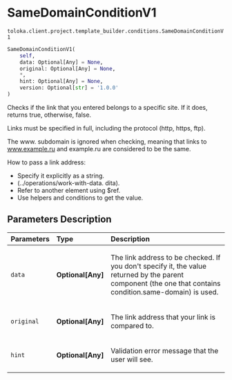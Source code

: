 # SameDomainConditionV1
`toloka.client.project.template_builder.conditions.SameDomainConditionV1`

```python
SameDomainConditionV1(
    self,
    data: Optional[Any] = None,
    original: Optional[Any] = None,
    *,
    hint: Optional[Any] = None,
    version: Optional[str] = '1.0.0'
)
```

Checks if the link that you entered belongs to a specific site. If it does, returns true, otherwise, false.


Links must be specified in full, including the protocol (http, https, ftp).

The www. subdomain is ignored when checking, meaning that links to www.example.ru and example.ru are considered
to be the same.

How to pass a link address:

* Specify it explicitly as a string.
* (../operations/work-with-data. dita).
* Refer to another element using $ref.
* Use helpers and conditions to get the value.

## Parameters Description

| Parameters | Type | Description |
| :----------| :----| :-----------|
`data`|**Optional\[Any\]**|<p>The link address to be checked. If you don&#x27;t specify it, the value returned by the parent component (the one that contains condition.same-domain) is used.</p>
`original`|**Optional\[Any\]**|<p>The link address that your link is compared to.</p>
`hint`|**Optional\[Any\]**|<p>Validation error message that the user will see.</p>

